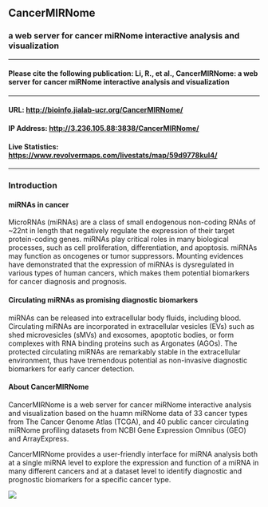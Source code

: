 ## CancerMIRNome
### a web server for cancer miRNome interactive analysis and visualization
---

#### Please cite the following publication: Li, R., et al., CancerMIRNome: a web server for cancer miRNome interactive analysis and visualization
*** 
#### URL: http://bioinfo.jialab-ucr.org/CancerMIRNome/

#### IP Address: http://3.236.105.88:3838/CancerMIRNome/

#### Live Statistics: https://www.revolvermaps.com/livestats/map/59d9778kul4/
---

### Introduction
#### miRNAs in cancer
MicroRNAs (miRNAs) are a class of small endogenous non-coding RNAs of ~22nt in length that negatively regulate the expression of their target protein-coding genes. miRNAs play critical roles in many biological processes, such as cell proliferation, differentiation, and apoptosis. miRNAs may function as oncogenes or tumor suppressors. Mounting evidences have demonstrated that the expression of miRNAs is dysregulated in various types of human cancers, which makes them potential biomarkers for cancer diagnosis and prognosis.

#### Circulating miRNAs as promising diagnostic biomarkers
miRNAs can be released into extracellular body fluids, including blood. Circulating miRNAs are incorporated in extracellular vesicles (EVs) such as shed microvesicles (sMVs) and exosomes, apoptotic bodies, or form complexes with RNA binding proteins such as Argonates (AGOs). The protected circulating miRNAs are remarkably stable in the extracellular environment, thus have tremendous potential as non-invasive diagnostic biomarkers for early cancer detection.

#### About CancerMIRNome
CancerMIRNome is a web server for cancer miRNome interactive analysis and visualization based on the huamn miRNome data of 33 cancer types from The Cancer Genome Atlas (TCGA), and 40 public cancer circulating miRNome profiling datasets from NCBI Gene Expression Omnibus (GEO) and ArrayExpress.

CancerMIRNome provides a user-friendly interface for miRNA analysis both at a single miRNA level to explore the expression and function of a miRNA in many different cancers and at a dataset level to identify diagnostic and prognostic biomarkers for a specific cancer type.

![](https://github.com/rli012/CancerMIRNome/blob/master/www/img/CancerMIRNome_page.jpg)

